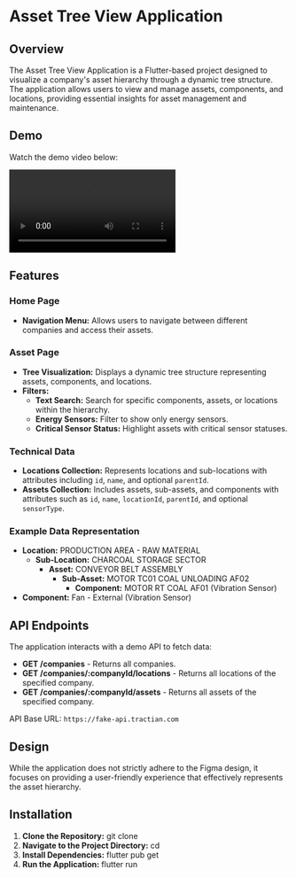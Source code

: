 # Asset Tree View Application

## Overview

The Asset Tree View Application is a Flutter-based project designed to visualize a company's asset hierarchy through a dynamic tree structure. The application allows users to view and manage assets, components, and locations, providing essential insights for asset management and maintenance.

## Demo

Watch the demo video below:

![Demo Video](assets/presentation.mp4)

## Features

### Home Page
- **Navigation Menu:** Allows users to navigate between different companies and access their assets.

### Asset Page
- **Tree Visualization:** Displays a dynamic tree structure representing assets, components, and locations.
- **Filters:**
  - **Text Search:** Search for specific components, assets, or locations within the hierarchy.
  - **Energy Sensors:** Filter to show only energy sensors.
  - **Critical Sensor Status:** Highlight assets with critical sensor statuses.

### Technical Data
- **Locations Collection:** Represents locations and sub-locations with attributes including `id`, `name`, and optional `parentId`.
- **Assets Collection:** Includes assets, sub-assets, and components with attributes such as `id`, `name`, `locationId`, `parentId`, and optional `sensorType`.

### Example Data Representation
- **Location:** PRODUCTION AREA - RAW MATERIAL
  - **Sub-Location:** CHARCOAL STORAGE SECTOR
    - **Asset:** CONVEYOR BELT ASSEMBLY
      - **Sub-Asset:** MOTOR TC01 COAL UNLOADING AF02
        - **Component:** MOTOR RT COAL AF01 (Vibration Sensor)
- **Component:** Fan - External (Vibration Sensor)

## API Endpoints

The application interacts with a demo API to fetch data:
- **GET /companies** - Returns all companies.
- **GET /companies/:companyId/locations** - Returns all locations of the specified company.
- **GET /companies/:companyId/assets** - Returns all assets of the specified company.

API Base URL: `https://fake-api.tractian.com`

## Design

While the application does not strictly adhere to the Figma design, it focuses on providing a user-friendly experience that effectively represents the asset hierarchy.

## Installation

1. **Clone the Repository:**
   git clone <repository-url>
2. **Navigate to the Project Directory:**
   cd <project-directory>
3. **Install Dependencies:**
   flutter pub get
4. **Run the Application:**
   flutter run
